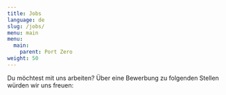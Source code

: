 ```yaml
---
title: Jobs
language: de
slug: /jobs/
menu: main
menu:
  main:
    parent: Port Zero
weight: 50
---
```


<p class="lead">
  Du möchtest mit uns arbeiten? Über eine Bewerbung zu folgenden Stellen würden
  wir uns freuen:
</p>
